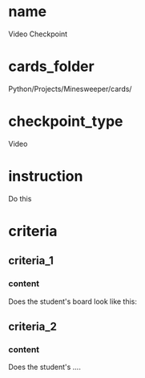 # name
Video Checkpoint            
       
# cards_folder
Python/Projects/Minesweeper/cards/

# checkpoint_type
Video

# instruction
Do this

# criteria

## criteria_1

### content
Does the student's board look like this:

## criteria_2

### content
Does the student's ....
